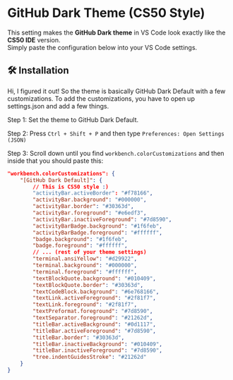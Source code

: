 # GitHub Dark Theme (CS50 Style)

This setting makes the **GitHub Dark theme** in VS Code look exactly like the **CS50 IDE** version.  
Simply paste the configuration below into your VS Code settings.

## 🛠 Installation

Hi, I figured it out! So the theme is basically GitHub Dark Default with a few customizations. To add the customizations, you have to open up settings.json and add a few things.

Step 1: Set the theme to GitHub Dark Default.

Step 2: Press `Ctrl + Shift + P` and then type `Preferences: Open Settings (JSON)`

Step 3: Scroll down until you find `workbench.colorCustomizations` and then inside that you should paste this: 
```json
"workbench.colorCustomizations": {
    "[GitHub Dark Default]": {
        // This is CS50 style :)
        "activityBar.activeBorder": "#f78166",
        "activityBar.background": "#000000",
        "activityBar.border": "#30363d",
        "activityBar.foreground": "#e6edf3",
        "activityBar.inactiveForeground": "#7d8590",
        "activityBarBadge.background": "#1f6feb",
        "activityBarBadge.foreground": "#ffffff",
        "badge.background": "#1f6feb",
        "badge.foreground": "#ffffff",
        // ... (rest of your theme settings)
        "terminal.ansiYellow": "#d29922",
        "terminal.background": "#000000",
        "terminal.foreground": "#ffffff",
        "textBlockQuote.background": "#010409",
        "textBlockQuote.border": "#30363d",
        "textCodeBlock.background": "#6e768166",
        "textLink.activeForeground": "#2f81f7",
        "textLink.foreground": "#2f81f7",
        "textPreformat.foreground": "#7d8590",
        "textSeparator.foreground": "#21262d",
        "titleBar.activeBackground": "#0d1117",
        "titleBar.activeForeground": "#7d8590",
        "titleBar.border": "#30363d",
        "titleBar.inactiveBackground": "#010409",
        "titleBar.inactiveForeground": "#7d8590",
        "tree.indentGuidesStroke": "#21262d"
    }
}
